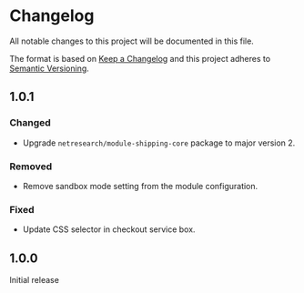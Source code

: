 # Changelog
All notable changes to this project will be documented in this file.

The format is based on [Keep a Changelog](http://keepachangelog.com/en/1.0.0/)
and this project adheres to [Semantic Versioning](http://semver.org/spec/v2.0.0.html).

## 1.0.1

### Changed

- Upgrade `netresearch/module-shipping-core` package to major version 2.

### Removed

- Remove sandbox mode setting from the module configuration.

### Fixed

- Update CSS selector in checkout service box.

## 1.0.0

Initial release
